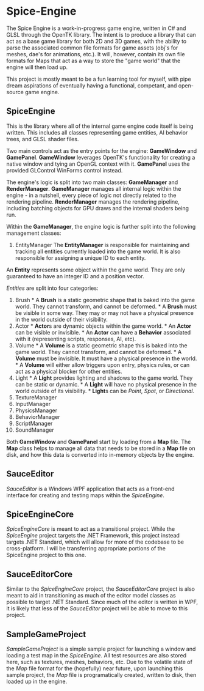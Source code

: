 # Spice-Engine

The Spice Engine is a work-in-progress game engine, written in C# and GLSL through the OpenTK library.
The intent is to produce a library that can act as a base game library for both 2D and 3D games, with the ability to parse the associated common file formats for game assets (obj's for meshes, dae's for animations, etc.).
It will, however, contain its own file formats for Maps that act as a way to store the "game world" that the engine will then load up.

This project is mostly meant to be a fun learning tool for myself, with pipe dream aspirations of eventually having a functional, competant, and open-source game engine.

## SpiceEngine

This is the library where all of the internal game engine code itself is being written.
This includes all classes representing game entities, AI behavior trees, and GLSL shader files.

Two main controls act as the entry points for the engine: **GameWindow** and **GamePanel**.
**GameWindow** leverages OpenTK's functionality for creating a native window and tying an OpenGL context with it.
**GamePanel** uses the provided GLControl WinForms control instead.

The engine's logic is split into two main classes: **GameManager** and **RenderManager**.
**GameManager** manages all internal logic within the engine - in a nutshell, every piece of logic not directly related to the rendering pipeline.
**RenderManager** manages the rendering pipeline, including batching objects for GPU draws and the internal shaders being run.

Within the **GameManager**, the engine logic is further split into the following management classes: 

1. EntityManager
  The **EntityManager** is responsible for maintaining and tracking all entities currently loaded into the game world. It is also responsible for assigning a unique ID to each entity.
  
  An **Entity** represents some object within the game world. They are only guaranteed to have an integer ID and a position vector.
  
  *Entities* are split into four categories:
  
  1. Brush
    * A **Brush** is a static geometric shape that is baked into the game world. They cannot transform, and cannot be deformed.
    * A **Brush** must be visible in some way. They may or may not have a physical presence in the world outside of their visibility.
  2. Actor
    * **Actor**s are dynamic objects within the game world.
    * An **Actor** can be visible or invisible.
    * An **Actor** can have a **Behavior** associated with it (representing scripts, responses, AI, etc).
  3. Volume
    * A **Volume** is a static geometric shape this is baked into the game world. They cannot transform, and cannot be deformed.
    * A **Volume** must be invisible. It must have a physical presence in the world.
    * A **Volume** will either allow triggers upon entry, physics rules, or can act as a physical blocker for other entities.
  4. Light
    * A **Light** provides lighting and shadows to the game world. They can be static or dynamic.
    * A **Light** will have no physical presence in the world outside of its visibility.
    * **Light**s can be *Point*, *Spot*, or *Directional*.
2. TextureManager
3. InputManager
4. PhysicsManager
5. BehaviorManager
6. ScriptManager
7. SoundManager

Both **GameWindow** and **GamePanel** start by loading from a **Map** file.
The **Map** class helps to manage all data that needs to be stored in a **Map** file on disk, and how this data is converted into in-memory objects by the engine.

## SauceEditor

*SauceEditor* is a Windows WPF application that acts as a front-end interface for creating and testing maps within the *SpiceEngine*.

## SpiceEngineCore

*SpiceEngineCore* is meant to act as a transitional project. While the *SpiceEngine* project targets the .NET Framework, this project instead targets .NET Standard, which will allow for more of the codebase to be cross-platform. I will be transferring appropriate portions of the SpiceEngine project to this one.

## SauceEditorCore

Similar to the *SpiceEngineCore* project, the *SauceEditorCore* project is also meant to aid in transitioning as much of the editor model classes as possible to target .NET Standard. Since much of the editor is written in WPF, it is likely that less of the *SauceEditor* project will be able to move to this project.

## SampleGameProject

*SampleGameProject* is a simple sample project for launching a window and loading a test map in the *SpiceEngine*.
All test resources are also stored here, such as textures, meshes, behaviors, etc.
Due to the volatile state of the *Map* file format for the (hopefully) near future, upon launching this sample project, the *Map* file is programatically created, written to disk, then loaded up in the engine.
